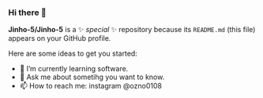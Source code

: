 ### Hi there 👋
**Jinho-5/Jinho-5** is a ✨ _special_ ✨ repository because its `README.md` (this file) appears on your GitHub profile.

Here are some ideas to get you started:

- 🌱 I’m currently learning software.
- 💬 Ask me about sometihg you want to know.
- 📫 How to reach me: instagram @ozno0108

